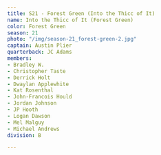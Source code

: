 ```yaml
---
title: S21 - Forest Green (Into the Thicc of It)
name: Into the Thicc of It (Forest Green)
color: Forest Green
season: 21
photo: "/img/season-21_forest-green-2.jpg"
captain: Austin Plier
quarterback: JC Adams
members:
- Bradley W.
- Christopher Taste
- Derrick Holt
- Dwaylan Applewhite
- Kat Rosenthal
- John-Francois Hould
- Jordan Johnson
- JP Hooth
- Logan Dawson
- Mel Malguy
- Michael Andrews
division: B

---
```

